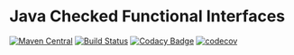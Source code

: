 # Java Checked Functional Interfaces

[![Maven Central](https://img.shields.io/maven-central/v/io.vulpine.lib/jackfish.svg?maxAge=2592000)](https://search.maven.org/#search|ga|1|g%3A%22io.vulpine.lib%22%20a%3A%22jackfish%22)
[![Build Status](https://travis-ci.org/Vulpine-IO/Jackfish.svg?branch=master)](https://travis-ci.org/Vulpine-IO/Jackfish)
[![Codacy Badge](https://api.codacy.com/project/badge/Grade/fd850d83eb4c42c4b714ba9ed20a5e49)](https://www.codacy.com/app/Vulpine/Jackfish?utm_source=github.com&amp;utm_medium=referral&amp;utm_content=Vulpine-IO/Jackfish&amp;utm_campaign=Badge_Grade)
[![codecov](https://codecov.io/gh/Vulpine-IO/Jackfish/branch/master/graph/badge.svg)](https://codecov.io/gh/Vulpine-IO/Jackfish)
